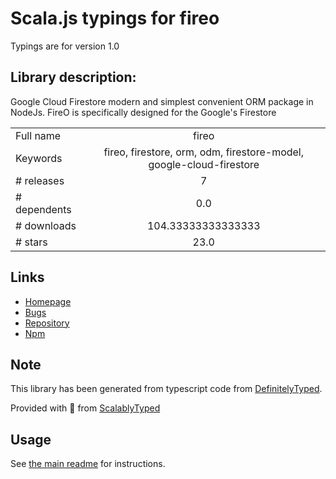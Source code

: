 
# Scala.js typings for fireo

Typings are for version 1.0

## Library description:
Google Cloud Firestore modern and simplest convenient ORM package in NodeJs. FireO is specifically designed for the Google's Firestore

|                    |                 |
| ------------------ | :-------------: |
| Full name          | fireo |
| Keywords           | fireo, firestore, orm, odm, firestore-model, google-cloud-firestore |
| # releases         | 7 |
| # dependents       | 0.0 |
| # downloads        | 104.33333333333333 |
| # stars            | 23.0 |

## Links
- [Homepage](https://github.com/octabytes/fireo-nodejs#readme)
- [Bugs](https://github.com/octabytes/fireo-nodejs/issues)
- [Repository](https://github.com/octabytes/fireo-nodejs)
- [Npm](https://www.npmjs.com/package/fireo)
    


## Note
This library has been generated from typescript code from [DefinitelyTyped](https://definitelytyped.org).

Provided with :purple_heart: from [ScalablyTyped](https://github.com/oyvindberg/ScalablyTyped)

## Usage
See [the main readme](../../readme.md) for instructions.


